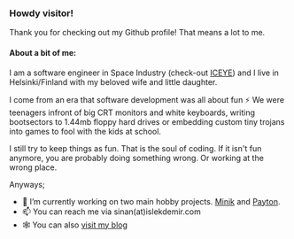 ### Howdy visitor!

Thank you for checking out my Github profile! That means a lot to me. 

#### About a bit of me:

I am a software engineer in Space Industry (check-out [ICEYE](https://www.iceye.com)) and I live in Helsinki/Finland with my beloved wife and little daughter.

I come from an era that software development was all about fun ⚡ We were teenagers infront of big CRT monitors and white keyboards, writing bootsectors to 1.44mb floppy hard drives or embedding custom tiny trojans into games to fool with the kids at school. 

I still try to keep things as fun. That is the soul of coding. If it isn't fun anymore, you are probably doing something wrong. Or working at the wrong place. 

Anyways;

- 🔭 I’m currently working on two main hobby projects. [Minik](https://github.com/sinanislekdemir/minik) and [Payton](https://github.com/sinanislekdemir/payton).
- 📫 You can reach me via sinan(at)islekdemir.com
- 🕸️ You can also [visit my blog](https://www.islekdemir.com/)


<!--
**sinanislekdemir/sinanislekdemir** is a ✨ _special_ ✨ repository because its `README.md` (this file) appears on your GitHub profile.

Here are some ideas to get you started:

- 🔭 I’m currently working on ...
- 🌱 I’m currently learning ...
- 👯 I’m looking to collaborate on ...
- 🤔 I’m looking for help with ...
- 💬 Ask me about ...
- 📫 How to reach me: ...
- 😄 Pronouns: ...
- ⚡ Fun fact: ...
-->
